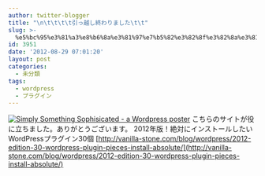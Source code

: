 ```yaml
---
author: twitter-blogger
title: "\n\t\t\t\t引っ越し終わりました\t\t"
slug: >-
  %e5%bc%95%e3%81%a3%e8%b6%8a%e3%81%97%e7%b5%82%e3%82%8f%e3%82%8a%e3%81%be%e3%81%97%e3%81%9f
id: 3951
date: '2012-08-29 07:01:20'
layout: post
categories:
  - 未分類
tags:
  - wordpress
  - プラグイン
---
```


[![](https://aki.shirai.as/wp-content/uploads/2012/08/simply_something_sophisicated__a_wordpress_poster-300x161.jpg "Simply Something Sophisicated - a Wordpress poster")](https://aki.shirai.as/wp-content/uploads/2012/08/simply_something_sophisicated__a_wordpress_poster.jpg) こちらのサイトが役に立ちました。ありがとうございます。 2012年版！絶対にインストールしたいWordPressプラグイン30個 [http://vanilla-stone.com/blog/wordpress/2012-edition-30-wordpress-plugin-pieces-install-absolute/](http://vanilla-stone.com/blog/wordpress/2012-edition-30-wordpress-plugin-pieces-install-absolute/)